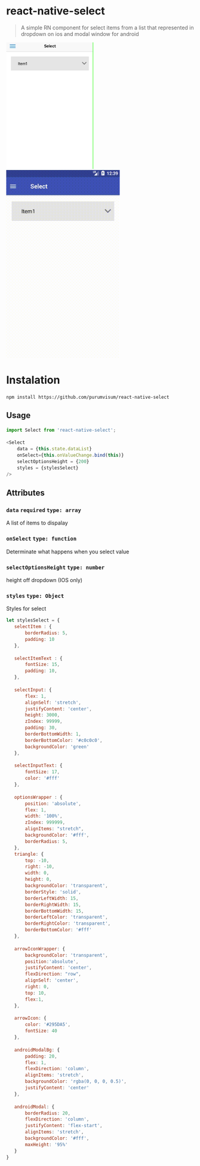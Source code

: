 # react-native-select
> A simple RN component for select items from a list that represented in dropdown on ios and modal window for android

![Demo](https://github.com/purumvisum/react-native-select/blob/develop/ios.gif)
![Demo](https://github.com/purumvisum/react-native-select/blob/develop/android.gif)

# Instalation
`npm install https://github.com/purumvisum/react-native-select`

## Usage
```javascript
import Select from 'react-native-select';
   
<Select
    data = {this.state.dataList}
    onSelect={this.onValueChange.bind(this)}
    selectOptionsHeight = {200}
    styles = {stylesSelect}
/>
```

## Attributes
### `data` `required` `type: array`  
A list of items to dispalay
### `onSelect` `type: function`  
Determinate what happens when you select value
### `selectOptionsHeight` `type: number`  
height off dropdown (IOS only)
### `styles` `type: Object`  
Styles for select
```javascript
let stylesSelect = {
   selectItem : {
       borderRadius: 5,
       padding: 10
   },

   selectItemText : {
       fontSize: 15,
       padding: 10,
   },

   selectInput: {
       flex: 1,
       alignSelf: 'stretch',
       justifyContent: 'center',
       height: 3000,
       zIndex: 99999,
       padding: 30,
       borderBottomWidth: 1,
       borderBottomColor: '#c0c0c0',
       backgroundColor: 'green'
   },

   selectInputText: {
       fontSize: 17,
       color: '#fff'
   },

   optionsWrapper : {
       position: 'absolute',
       flex: 1,
       width: '100%',
       zIndex: 999999,
       alignItems: "stretch",
       backgroundColor: '#fff',
       borderRadius: 5,
   },
   triangle: {
       top: -10,
       right: -10,
       width: 0,
       height: 0,
       backgroundColor: 'transparent',
       borderStyle: 'solid',
       borderLeftWidth: 15,
       borderRightWidth: 15,
       borderBottomWidth: 15,
       borderLeftColor: 'transparent',
       borderRightColor: 'transparent',
       borderBottomColor: '#fff'
   },

   arrowIconWrapper: {
       backgroundColor: 'transparent',
       position:'absolute',
       justifyContent: 'center',
       flexDirection: "row",
       alignSelf: 'center',
       right: 0,
       top: 10,
       flex:1,
   },

   arrowIcon: {
       color: '#295DA5',
       fontSize: 40
   },

   androidModalBg: {
       padding: 20,
       flex: 1,
       flexDirection: 'column',
       alignItems: 'stretch',
       backgroundColor: 'rgba(0, 0, 0, 0.5)',
       justifyContent: 'center'
   },

   androidModal: {
       borderRadius: 20,
       flexDirection: 'column',
       justifyContent: 'flex-start',
       alignItems: 'stretch',
       backgroundColor: '#fff',
       maxHeight: '95%'
   }
}
```

